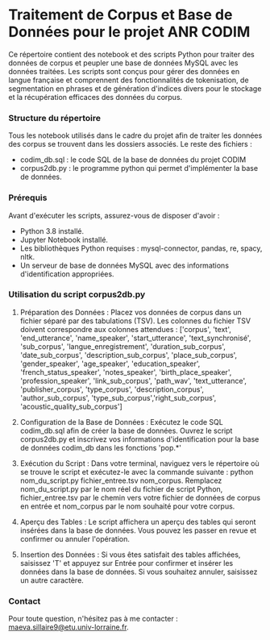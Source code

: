 # Traitement de Corpus et Base de Données pour le projet ANR CODIM
Ce répertoire contient des notebook et des scripts Python pour traiter des données de corpus et peupler une base de données MySQL avec les données traitées. Les scripts sont conçus pour gérer des données en langue française et comprennent des fonctionnalités de tokenisation, de segmentation en phrases et de génération d'indices divers pour le stockage et la récupération efficaces des données du corpus.

### Structure du répertoire 
Tous les notebook utilisés dans le cadre du projet afin de traiter les données des corpus se trouvent dans les dossiers associés. 
Le reste des fichiers :
- codim_db.sql : le code SQL de la base de données du projet CODIM
- corpus2db.py : le programme python qui permet d'implémenter la base de données.

### Prérequis
Avant d'exécuter les scripts, assurez-vous de disposer d'avoir :
- Python 3.8 installé.
- Jupyter Notebook installé.
- Les bibliothèques Python requises : mysql-connector, pandas, re, spacy, nltk.
- Un serveur de base de données MySQL avec des informations d'identification appropriées.


### Utilisation du script corpus2db.py
1) Préparation des Données : Placez vos données de corpus dans un fichier séparé par des tabulations (TSV). Les colonnes du fichier TSV doivent correspondre aux colonnes attendues : ['corpus', 'text', 'end_utterance', 'name_speaker', 'start_utterance', 'text_synchronisé', 'sub_corpus', 'langue_enregistrement', 'duration_sub_corpus', 'date_sub_corpus', 'description_sub_corpus', 'place_sub_corpus', 'gender_speaker', 'age_speaker', 'education_speaker', 'french_status_speaker', 'notes_speaker', 'birth_place_speaker', 'profession_speaker', 'link_sub_corpus', 'path_wav', 'text_utterance', 'publisher_corpus', 'type_corpus', 'description_corpus', 'author_sub_corpus', 'type_sub_corpus','right_sub_corpus', 'acoustic_quality_sub_corpus']

2) Configuration de la Base de Données : Exécutez le code SQL codim_db.sql afin de créer la base de données. Ouvrez le script corpus2db.py et inscrivez vos informations d'identification pour la base de données codim_db dans les fonctions 'pop.*'

3) Exécution du Script : Dans votre terminal, naviguez vers le répertoire où se trouve le script et exécutez-le avec la commande suivante : python nom_du_script.py fichier_entree.tsv nom_corpus.
Remplacez nom_du_script.py par le nom réel du fichier de script Python, fichier_entree.tsv par le chemin vers votre fichier de données de corpus en entrée et nom_corpus par le nom souhaité pour votre corpus.

4) Aperçu des Tables : Le script affichera un aperçu des tables qui seront insérées dans la base de données. Vous pouvez les passer en revue et confirmer ou annuler l'opération.

5) Insertion des Données : Si vous êtes satisfait des tables affichées, saisissez 'T' et appuyez sur Entrée pour confirmer et insérer les données dans la base de données. Si vous souhaitez annuler, saisissez un autre caractère.

### Contact
Pour toute question, n'hésitez pas à me contacter : maeva.sillaire9@etu.univ-lorraine.fr.
